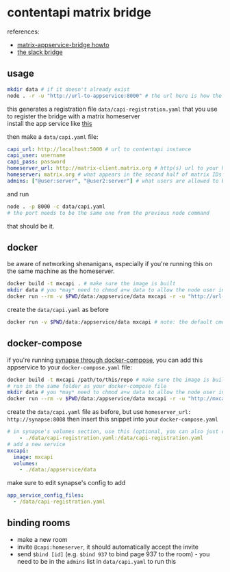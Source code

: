 # contentapi matrix bridge

references:
- [matrix-appservice-bridge howto](https://github.com/matrix-org/matrix-appservice-bridge/blob/develop/HOWTO.md)
- [the slack bridge](https://github.com/matrix-org/matrix-appservice-slack)

## usage

```sh
mkdir data # if it doesn't already exist
node . -r -u "http://url-to-appservice:8000" # the url here is how the homeserver will try to access the appservice, the port is your choice
```
this generates a registration file `data/capi-registration.yaml` that you use to register the bridge with a matrix homeserver  
install the app service like [this](https://docs.mau.fi/bridges/general/registering-appservices.html)

then make a `data/capi.yaml` file:
```yaml
capi_url: http://localhost:5000 # url to contentapi instance
capi_user: username
capi_pass: password
homeserver_url: http://matrix-client.matrix.org # http(s) url to your homeserver
homeserver: matrix.org # what appears in the second half of matrix IDs
admins: ["@user:server", "@user2:server"] # what users are allowed to bind rooms
```
and run
```sh
node . -p 8000 -c data/capi.yaml
# the port needs to be the same one from the previous node command
```

that should be it.

## docker

be aware of networking shenanigans, especially if you're running this on the same machine as the homeserver.

```sh
docker build -t mxcapi . # make sure the image is built
mkdir data # you *may* need to chmod a+w data to allow the node user inside the container to write to the folder
docker run --rm -v $PWD/data:/appservice/data mxcapi -r -u "http://url-to-appservice:8000"
```

create the `data/capi.yaml` as before

```sh
docker run -v $PWD/data:/appservice/data mxcapi # note: the default cmd is `-p 8000 -c data/capi.yaml`, if you used a different port you'll need to include parameters here
```

## docker-compose

if you're running [synapse through docker-compose](https://github.com/matrix-org/synapse/blob/master/contrib/docker/docker-compose.yml), you can add this appservice to your `docker-compose.yaml` file:
```sh
docker build -t mxcapi /path/to/this/repo # make sure the image is built
# run in the same folder as your docker-compose file
mkdir data # you *may* need to chmod a+w data to allow the node user inside the container to write to the folder
docker run --rm -v $PWD/data:/appservice/data mxcapi -r -u "http://mxcapi:8000" # this url can be used verbatim
```
create the `data/capi.yaml` file as before, but use `homeserver_url: http://synapse:8008`
then insert this snippet into your `docker-compose.yaml`
```yaml
# in synapse's volumes section, use this (optional, you can also just copy the file into synapse's data directory manually)
    - ./data/capi-registration.yaml:/data/capi-registration.yaml
# add a new service
mxcapi:
  image: mxcapi
  volumes:
    - ./data:/appservice/data
```
make sure to edit synapse's config to add
```yaml
app_service_config_files:
  - /data/capi-registration.yaml
```

## binding rooms

- make a new room
- invite `@capi:homeserver`, it should automatically accept the invite
- send `$bind [id]` (e.g. `$bind 937` to bind page 937 to the room) - you need to be in the `admins` list in `data/capi.yaml` to run this
